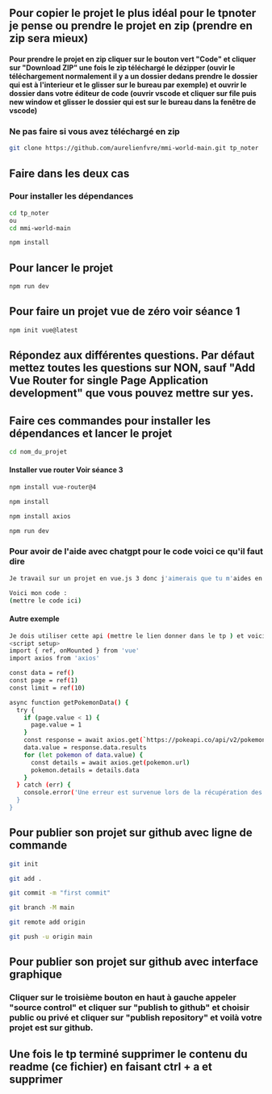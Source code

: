 ## Pour copier le projet le plus idéal pour le tpnoter je pense ou prendre le projet en zip (prendre en zip sera mieux)

#### Pour prendre le projet en zip cliquer sur le bouton vert "Code" et cliquer sur "Download ZIP" une fois le zip téléchargé le dézipper (ouvir le téléchargement normalement il y a un dossier dedans prendre le dossier qui est à l'interieur et le glisser sur le bureau par exemple) et ouvrir le dossier dans votre éditeur de code (ouvrir vscode et cliquer sur file puis new window et glisser le dossier qui est sur le bureau dans la fenêtre de vscode)

### Ne pas faire si vous avez téléchargé en zip

```bash
git clone https://github.com/aurelienfvre/mmi-world-main.git tp_noter
```

## Faire dans les deux cas

### Pour installer les dépendances

```bash
cd tp_noter
ou
cd mmi-world-main
```

```bash
npm install
```

## Pour lancer le projet

```bash
npm run dev
```

## Pour faire un projet vue de zéro voir séance 1

```bash
npm init vue@latest
```

## Répondez aux différentes questions. Par défaut mettez toutes les questions sur NON, sauf "Add Vue Router for single Page Application development" que vous pouvez mettre sur yes.

## Faire ces commandes pour installer les dépendances et lancer le projet

```bash
cd nom_du_projet
```

#### Installer vue router Voir séance 3

```bash
npm install vue-router@4
```

```bash
npm install
```

```bash
npm install axios
```

```bash
npm run dev
```

### Pour avoir de l'aide avec chatgpt pour le code voici ce qu'il faut dire

```bash
Je travail sur un projet en vue.js 3 donc j'aimerais que tu m'aides en respectant les conventions et bonnes pratiques de vue.js 3

Voici mon code :
(mettre le code ici)
```

#### Autre exemple

```bash
Je dois utiliser cette api (mettre le lien donner dans le tp ) et voici mon code actuel car j'ai une autre api à la place pour l'instant :
<script setup>
import { ref, onMounted } from 'vue'
import axios from 'axios'

const data = ref()
const page = ref(1)
const limit = ref(10)

async function getPokemonData() {
  try {
    if (page.value < 1) {
      page.value = 1
    }
    const response = await axios.get(`https://pokeapi.co/api/v2/pokemon?limit=${limit.value}&offset=${(page.value - 1) * limit.value}`)
    data.value = response.data.results
    for (let pokemon of data.value) {
      const details = await axios.get(pokemon.url)
      pokemon.details = details.data
    }
  } catch (err) {
    console.error('Une erreur est survenue lors de la récupération des données de l\'API PokeAPI.', err)
  }
}
```

## Pour publier son projet sur github avec ligne de commande

```bash
git init
```

```bash
git add .
```

```bash
git commit -m "first commit"
```

```bash
git branch -M main
```

```bash
git remote add origin
```

```bash
git push -u origin main
```

## Pour publier son projet sur github avec interface graphique

### Cliquer sur le troisième bouton en haut à gauche appeler "source control" et cliquer sur "publish to github" et choisir public ou privé et cliquer sur "publish repository" et voilà votre projet est sur github.

## Une fois le tp terminé supprimer le contenu du readme (ce fichier) en faisant ctrl + a et supprimer
